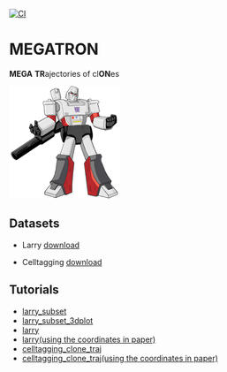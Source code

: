 [![CI](https://github.com/pinellolab/megatron/actions/workflows/CI.yml/badge.svg)](https://github.com/pinellolab/MEGATRON/actions/workflows/CI.yml)

# MEGATRON

**MEGA** **TR**ajectories of cl**ON**es

![megatron](./docs/source/_static/img/logo_200x204.png?raw=true)

## Datasets

* Larry [download](https://mega.nz/folder/gVhFkYaA#FH3S3VoxxeIoTW6aR-sWcA)

* Celltagging [download](https://mega.nz/folder/EJ4FXIYC#8Kx_qiPl4DTBko3AJBjufQ)

## Tutorials

* [larry_subset](https://github.com/pinellolab/MEGATRON/tree/master/docs/source/_static/notebooks/larry_subset.ipynb)
* [larry_subset_3dplot](https://github.com/pinellolab/MEGATRON/tree/master/docs/source/_static/notebooks/larry_subset_3dplot.ipynb)
* [larry](https://github.com/pinellolab/MEGATRON/tree/master/docs/source/_static/notebooks/larry.ipynb)
* [larry(using the coordinates in paper)](https://github.com/pinellolab/MEGATRON/tree/master/docs/source/_static/notebooks/larry_with_original_coordinates.ipynb)
* [celltagging_clone_traj](https://github.com/pinellolab/MEGATRON/tree/master/docs/source/_static/notebooks/celltagging_clone_traj.ipynb)
* [celltagging_clone_traj(using the coordinates in paper)](https://github.com/pinellolab/MEGATRON/tree/master/docs/source/_static/notebooks/celltagging_with_original_coordinates.ipynb)